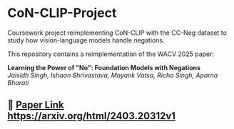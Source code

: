 # CoN-CLIP-Project
Coursework project reimplementing CoN-CLIP with the CC-Neg dataset to study how vision-language models handle negations.

This repository contains a reimplementation of the WACV 2025 paper:

**Learning the Power of "No": Foundation Models with Negations**  
_Jaisidh Singh, Ishaan Shrivastava, Mayank Vatsa, Richa Singh, Aparna Bharati_

📄 [Paper Link](https://openaccess.thecvf.com/content/WACV2025/html/Singh_Learning_the_Power_of_No_Foundation_Models_with_Negations_WACV_2025_paper.html)
https://arxiv.org/html/2403.20312v1
---
<!--
## 🚀 Overview
Negation is a fundamental part of natural language, yet most **vision-language models (VLMs)** like CLIP fail to properly understand it.  
This repo reproduces the paper’s contributions:

1. **CC-Neg Dataset** – 228k image-caption pairs with **negated captions** for benchmarking negation understanding.
2. **CoN-CLIP Framework** – a modified contrastive learning objective that fine-tunes CLIP using negated captions and distractor images.
3. **Experiments** – evaluation of CLIP, Neg-CLIP, BLIP, FLAVA, and CoN-CLIP on:
   - Negation understanding (CC-Neg benchmark)
   - Zero-shot image classification
   - Compositionality benchmarks (SugarCREPE)

---

## 📦 Features
- Data preprocessing pipeline to generate **negated captions** (using an LLM).
- Training code for **CoN-CLIP** with modified InfoNCE loss.
- Evaluation scripts for:
  - CC-Neg benchmark
  - Zero-shot classification across 8 datasets
  - Compositional reasoning (SugarCREPE)

---

## 🛠 Installation
```bash
git clone https://github.com/<your-username>/CoN-CLIP-Reimplementation.git
cd CoN-CLIP-Reimplementation
pip install -r requirements.txt
-->
